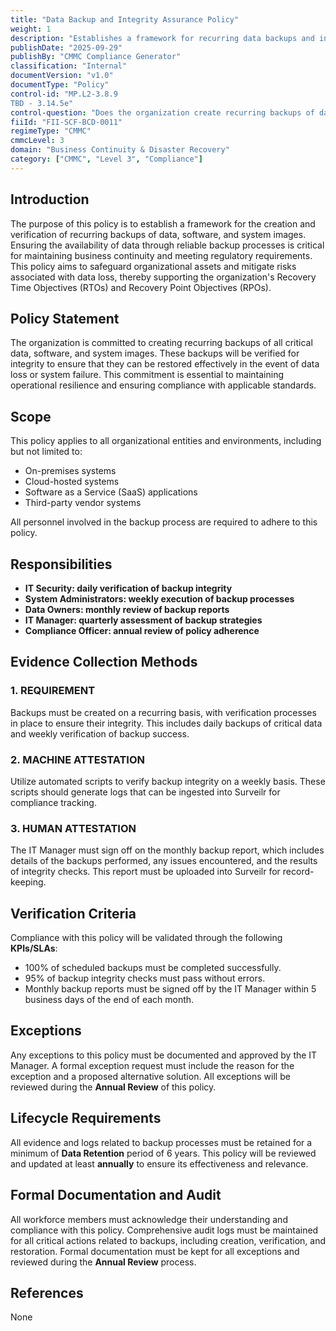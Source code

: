 ```yaml
---
title: "Data Backup and Integrity Assurance Policy"
weight: 1
description: "Establishes a framework for recurring data backups and integrity verification to ensure business continuity and compliance with regulatory requirements."
publishDate: "2025-09-29"
publishBy: "CMMC Compliance Generator"
classification: "Internal"
documentVersion: "v1.0"
documentType: "Policy"
control-id: "MP.L2-3.8.9
TBD - 3.14.5e"
control-question: "Does the organization create recurring backups of data, software and/or system images, as well as verify the integrity of these backups, to ensure the availability of the data to satisfying Recovery Time Objectives (RTOs) and Recovery Point Objectives (RPOs)?"
fiiId: "FII-SCF-BCD-0011"
regimeType: "CMMC"
cmmcLevel: 3
domain: "Business Continuity & Disaster Recovery"
category: ["CMMC", "Level 3", "Compliance"]
---
```


## Introduction

The purpose of this policy is to establish a framework for the creation and verification of recurring backups of data, software, and system images. Ensuring the availability of data through reliable backup processes is critical for maintaining business continuity and meeting regulatory requirements. This policy aims to safeguard organizational assets and mitigate risks associated with data loss, thereby supporting the organization's Recovery Time Objectives (RTOs) and Recovery Point Objectives (RPOs).

## Policy Statement

The organization is committed to creating recurring backups of all critical data, software, and system images. These backups will be verified for integrity to ensure that they can be restored effectively in the event of data loss or system failure. This commitment is essential to maintaining operational resilience and ensuring compliance with applicable standards.

## Scope

This policy applies to all organizational entities and environments, including but not limited to:
- On-premises systems
- Cloud-hosted systems
- Software as a Service (SaaS) applications
- Third-party vendor systems

All personnel involved in the backup process are required to adhere to this policy.

## Responsibilities

- **IT Security: daily verification of backup integrity**
- **System Administrators: weekly execution of backup processes**
- **Data Owners: monthly review of backup reports**
- **IT Manager: quarterly assessment of backup strategies**
- **Compliance Officer: annual review of policy adherence**

## Evidence Collection Methods

### 1. REQUIREMENT

Backups must be created on a recurring basis, with verification processes in place to ensure their integrity. This includes daily backups of critical data and weekly verification of backup success.

### 2. MACHINE ATTESTATION

Utilize automated scripts to verify backup integrity on a weekly basis. These scripts should generate logs that can be ingested into Surveilr for compliance tracking.

### 3. HUMAN ATTESTATION

The IT Manager must sign off on the monthly backup report, which includes details of the backups performed, any issues encountered, and the results of integrity checks. This report must be uploaded into Surveilr for record-keeping.

## Verification Criteria

Compliance with this policy will be validated through the following **KPIs/SLAs**:
- 100% of scheduled backups must be completed successfully.
- 95% of backup integrity checks must pass without errors.
- Monthly backup reports must be signed off by the IT Manager within 5 business days of the end of each month.

## Exceptions

Any exceptions to this policy must be documented and approved by the IT Manager. A formal exception request must include the reason for the exception and a proposed alternative solution. All exceptions will be reviewed during the **Annual Review** of this policy.

## Lifecycle Requirements

All evidence and logs related to backup processes must be retained for a minimum of **Data Retention** period of 6 years. This policy will be reviewed and updated at least **annually** to ensure its effectiveness and relevance.

## Formal Documentation and Audit

All workforce members must acknowledge their understanding and compliance with this policy. Comprehensive audit logs must be maintained for all critical actions related to backups, including creation, verification, and restoration. Formal documentation must be kept for all exceptions and reviewed during the **Annual Review** process.

## References

None
